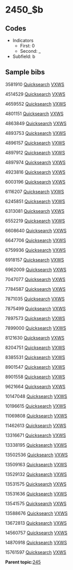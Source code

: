 # 2450\_$b

## Codes

-   Indicators
    -   First: 0
    -   Second: \_
-   Subfield: b

## Sample bibs

3581910 [Quicksearch](https://search.library.yale.edu/catalog/3581910) [VXWS](http://prodorbis.library.yale.edu:7014/vxws/GetHoldingsService?bibId=3581910)

4514529 [Quicksearch](https://search.library.yale.edu/catalog/4514529) [VXWS](http://prodorbis.library.yale.edu:7014/vxws/GetHoldingsService?bibId=4514529)

4659552 [Quicksearch](https://search.library.yale.edu/catalog/4659552) [VXWS](http://prodorbis.library.yale.edu:7014/vxws/GetHoldingsService?bibId=4659552)

4801151 [Quicksearch](https://search.library.yale.edu/catalog/4801151) [VXWS](http://prodorbis.library.yale.edu:7014/vxws/GetHoldingsService?bibId=4801151)

4863849 [Quicksearch](https://search.library.yale.edu/catalog/4863849) [VXWS](http://prodorbis.library.yale.edu:7014/vxws/GetHoldingsService?bibId=4863849)

4893753 [Quicksearch](https://search.library.yale.edu/catalog/4893753) [VXWS](http://prodorbis.library.yale.edu:7014/vxws/GetHoldingsService?bibId=4893753)

4896157 [Quicksearch](https://search.library.yale.edu/catalog/4896157) [VXWS](http://prodorbis.library.yale.edu:7014/vxws/GetHoldingsService?bibId=4896157)

4897912 [Quicksearch](https://search.library.yale.edu/catalog/4897912) [VXWS](http://prodorbis.library.yale.edu:7014/vxws/GetHoldingsService?bibId=4897912)

4897974 [Quicksearch](https://search.library.yale.edu/catalog/4897974) [VXWS](http://prodorbis.library.yale.edu:7014/vxws/GetHoldingsService?bibId=4897974)

4923816 [Quicksearch](https://search.library.yale.edu/catalog/4923816) [VXWS](http://prodorbis.library.yale.edu:7014/vxws/GetHoldingsService?bibId=4923816)

6003196 [Quicksearch](https://search.library.yale.edu/catalog/6003196) [VXWS](http://prodorbis.library.yale.edu:7014/vxws/GetHoldingsService?bibId=6003196)

6116207 [Quicksearch](https://search.library.yale.edu/catalog/6116207) [VXWS](http://prodorbis.library.yale.edu:7014/vxws/GetHoldingsService?bibId=6116207)

6245851 [Quicksearch](https://search.library.yale.edu/catalog/6245851) [VXWS](http://prodorbis.library.yale.edu:7014/vxws/GetHoldingsService?bibId=6245851)

6313081 [Quicksearch](https://search.library.yale.edu/catalog/6313081) [VXWS](http://prodorbis.library.yale.edu:7014/vxws/GetHoldingsService?bibId=6313081)

6552219 [Quicksearch](https://search.library.yale.edu/catalog/6552219) [VXWS](http://prodorbis.library.yale.edu:7014/vxws/GetHoldingsService?bibId=6552219)

6608640 [Quicksearch](https://search.library.yale.edu/catalog/6608640) [VXWS](http://prodorbis.library.yale.edu:7014/vxws/GetHoldingsService?bibId=6608640)

6647706 [Quicksearch](https://search.library.yale.edu/catalog/6647706) [VXWS](http://prodorbis.library.yale.edu:7014/vxws/GetHoldingsService?bibId=6647706)

6759936 [Quicksearch](https://search.library.yale.edu/catalog/6759936) [VXWS](http://prodorbis.library.yale.edu:7014/vxws/GetHoldingsService?bibId=6759936)

6918157 [Quicksearch](https://search.library.yale.edu/catalog/6918157) [VXWS](http://prodorbis.library.yale.edu:7014/vxws/GetHoldingsService?bibId=6918157)

6962009 [Quicksearch](https://search.library.yale.edu/catalog/6962009) [VXWS](http://prodorbis.library.yale.edu:7014/vxws/GetHoldingsService?bibId=6962009)

7047077 [Quicksearch](https://search.library.yale.edu/catalog/7047077) [VXWS](http://prodorbis.library.yale.edu:7014/vxws/GetHoldingsService?bibId=7047077)

7784587 [Quicksearch](https://search.library.yale.edu/catalog/7784587) [VXWS](http://prodorbis.library.yale.edu:7014/vxws/GetHoldingsService?bibId=7784587)

7871035 [Quicksearch](https://search.library.yale.edu/catalog/7871035) [VXWS](http://prodorbis.library.yale.edu:7014/vxws/GetHoldingsService?bibId=7871035)

7875499 [Quicksearch](https://search.library.yale.edu/catalog/7875499) [VXWS](http://prodorbis.library.yale.edu:7014/vxws/GetHoldingsService?bibId=7875499)

7897573 [Quicksearch](https://search.library.yale.edu/catalog/7897573) [VXWS](http://prodorbis.library.yale.edu:7014/vxws/GetHoldingsService?bibId=7897573)

7899000 [Quicksearch](https://search.library.yale.edu/catalog/7899000) [VXWS](http://prodorbis.library.yale.edu:7014/vxws/GetHoldingsService?bibId=7899000)

8121630 [Quicksearch](https://search.library.yale.edu/catalog/8121630) [VXWS](http://prodorbis.library.yale.edu:7014/vxws/GetHoldingsService?bibId=8121630)

8204751 [Quicksearch](https://search.library.yale.edu/catalog/8204751) [VXWS](http://prodorbis.library.yale.edu:7014/vxws/GetHoldingsService?bibId=8204751)

8385531 [Quicksearch](https://search.library.yale.edu/catalog/8385531) [VXWS](http://prodorbis.library.yale.edu:7014/vxws/GetHoldingsService?bibId=8385531)

8901547 [Quicksearch](https://search.library.yale.edu/catalog/8901547) [VXWS](http://prodorbis.library.yale.edu:7014/vxws/GetHoldingsService?bibId=8901547)

8901558 [Quicksearch](https://search.library.yale.edu/catalog/8901558) [VXWS](http://prodorbis.library.yale.edu:7014/vxws/GetHoldingsService?bibId=8901558)

9621664 [Quicksearch](https://search.library.yale.edu/catalog/9621664) [VXWS](http://prodorbis.library.yale.edu:7014/vxws/GetHoldingsService?bibId=9621664)

10147048 [Quicksearch](https://search.library.yale.edu/catalog/10147048) [VXWS](http://prodorbis.library.yale.edu:7014/vxws/GetHoldingsService?bibId=10147048)

10196615 [Quicksearch](https://search.library.yale.edu/catalog/10196615) [VXWS](http://prodorbis.library.yale.edu:7014/vxws/GetHoldingsService?bibId=10196615)

11069808 [Quicksearch](https://search.library.yale.edu/catalog/11069808) [VXWS](http://prodorbis.library.yale.edu:7014/vxws/GetHoldingsService?bibId=11069808)

11462613 [Quicksearch](https://search.library.yale.edu/catalog/11462613) [VXWS](http://prodorbis.library.yale.edu:7014/vxws/GetHoldingsService?bibId=11462613)

13316671 [Quicksearch](https://search.library.yale.edu/catalog/13316671) [VXWS](http://prodorbis.library.yale.edu:7014/vxws/GetHoldingsService?bibId=13316671)

13338195 [Quicksearch](https://search.library.yale.edu/catalog/13338195) [VXWS](http://prodorbis.library.yale.edu:7014/vxws/GetHoldingsService?bibId=13338195)

13502536 [Quicksearch](https://search.library.yale.edu/catalog/13502536) [VXWS](http://prodorbis.library.yale.edu:7014/vxws/GetHoldingsService?bibId=13502536)

13509163 [Quicksearch](https://search.library.yale.edu/catalog/13509163) [VXWS](http://prodorbis.library.yale.edu:7014/vxws/GetHoldingsService?bibId=13509163)

13529132 [Quicksearch](https://search.library.yale.edu/catalog/13529132) [VXWS](http://prodorbis.library.yale.edu:7014/vxws/GetHoldingsService?bibId=13529132)

13531575 [Quicksearch](https://search.library.yale.edu/catalog/13531575) [VXWS](http://prodorbis.library.yale.edu:7014/vxws/GetHoldingsService?bibId=13531575)

13531636 [Quicksearch](https://search.library.yale.edu/catalog/13531636) [VXWS](http://prodorbis.library.yale.edu:7014/vxws/GetHoldingsService?bibId=13531636)

13541575 [Quicksearch](https://search.library.yale.edu/catalog/13541575) [VXWS](http://prodorbis.library.yale.edu:7014/vxws/GetHoldingsService?bibId=13541575)

13588676 [Quicksearch](https://search.library.yale.edu/catalog/13588676) [VXWS](http://prodorbis.library.yale.edu:7014/vxws/GetHoldingsService?bibId=13588676)

13672813 [Quicksearch](https://search.library.yale.edu/catalog/13672813) [VXWS](http://prodorbis.library.yale.edu:7014/vxws/GetHoldingsService?bibId=13672813)

14560757 [Quicksearch](https://search.library.yale.edu/catalog/14560757) [VXWS](http://prodorbis.library.yale.edu:7014/vxws/GetHoldingsService?bibId=14560757)

14870918 [Quicksearch](https://search.library.yale.edu/catalog/14870918) [VXWS](http://prodorbis.library.yale.edu:7014/vxws/GetHoldingsService?bibId=14870918)

15761597 [Quicksearch](https://search.library.yale.edu/catalog/15761597) [VXWS](http://prodorbis.library.yale.edu:7014/vxws/GetHoldingsService?bibId=15761597)

**Parent topic:**[245](../../tags/245/245.md)

